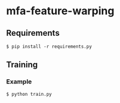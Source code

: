 # mfa-feature-warping

## Requirements
```
$ pip install -r requirements.py
```
## Training
### Example
```
$ python train.py
```

